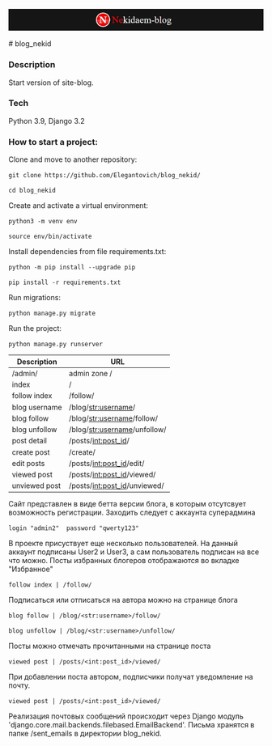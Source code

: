 <p align="center"><img src="https://github.com/Elegantovich/blog_nekid/blob/Elegantovich/blog_nekid/static/img/nekid.JPG"></p>
# blog_nekid

### Description
Start version of site-blog.

### Tech
Python 3.9, Django 3.2

### How to start a project:

Clone and move to another repository:

```
git clone https://github.com/Elegantovich/blog_nekid/
```

```
cd blog_nekid
```

Create and activate a virtual environment:

```
python3 -m venv env
```

```
source env/bin/activate
```

Install dependencies from file requirements.txt:

```
python -m pip install --upgrade pip
```

```
pip install -r requirements.txt
```

Run migrations:

```
python manage.py migrate 
```

Run the project:

```
python manage.py runserver
```


| Description | URL |
| ------ | ------ |
| /admin/ | admin zone /
| index | / |
| follow index | /follow/ |
| blog username | /blog/<str:username>/ |
| blog follow | /blog/<str:username>/follow/ |
| blog unfollow | /blog/<str:username>/unfollow/ |
| post detail | /posts/<int:post_id>/ |
| create post | /create/ |
| edit posts | /posts/<int:post_id>/edit/ |
| viewed post | /posts/<int:post_id>/viewed/ |
| unviewed post | /posts/<int:post_id>/unviewed/ |

Сайт представлен в виде бетта версии блога, в которым отсутсвует возможность регистрации. Заходить следует с аккаунта суперадмина 
```
login "admin2"  password "qwerty123"
```
В проекте присуствует еще несколько пользователей. На данный аккаунт подписаны User2 и User3, а сам пользователь подписан на все что можно. Посты избранных блогеров отображаются во вкладке "Избранное"
```
follow index | /follow/
```
Подписаться или отписаться на автора можно на странице блога
```
blog follow | /blog/<str:username>/follow/
```
```
blog unfollow | /blog/<str:username>/unfollow/
```
Посты можно отмечать прочитанными на странице поста
```
viewed post | /posts/<int:post_id>/viewed/
```
При добавлении поста автором, подписчики получат уведомление на почту.
```
viewed post | /posts/<int:post_id>/viewed/
```
Реализация почтовых сообщений происходит через Django модуль 'django.core.mail.backends.filebased.EmailBackend'.
Письма хранятся в папке /sent_emails в директории blog_nekid.
